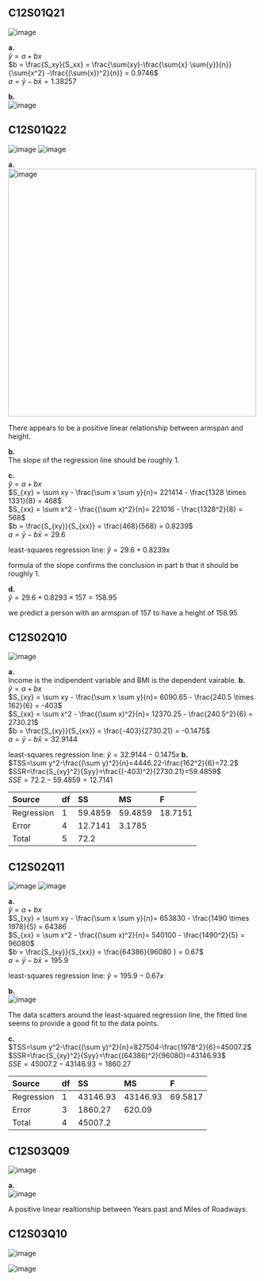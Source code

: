 ## C12S01Q21
![image](https://github.com/user-attachments/assets/1ac20f5e-fab5-49f9-a360-0fdd9ac402ad)

**a.**\
$\hat{y} = a+bx$\
$b = \frac{S_xy}{S_xx} = \frac{\sum{xy}-\frac{\sum{x} \sum{y}}{n}}{\sum{x^2} -\frac{(\sum{x})^2}{n}} = 0.9746$\
$a = \bar{y} - b \bar{x} = 1.38257$ 

**b.**\
![image](https://github.com/user-attachments/assets/eda9a16f-df67-4401-bada-90b44718ced0)

## C12S01Q22
![image](https://github.com/user-attachments/assets/10c640ba-23f4-4aab-834b-2b68c2cbea47)
![image](https://github.com/user-attachments/assets/9655b472-6924-4e8f-9012-adf4d9069c8a)

**a.**\
<img width="500" alt="image" src=https://github.com/user-attachments/assets/bdb23298-a7c6-4e02-a8c7-e99c4b1edbaa/>

There appears to be a positive linear relationship between armspan and height.

**b.**\
The slope of the regression line should be roughly 1.  

**c.**\
$\hat{y} = a + bx$\
$S_{xy} = \sum xy - \frac{\sum x \sum y}{n}= 221414 - \frac{1328 \times 1331}{8} = 468$\
$S_{xx} = \sum x^2 - \frac{(\sum x)^2}{n}= 221016 - \frac{1328^2}{8} = 568$\
$b = \frac{S_{xy}}{S_{xx}} = \frac{468}{568} = 0.8239$\
$a = \bar{y} - b\bar{x} = 29.6$

least-squares regression line: $\hat{y} = 29.6 + 0.8239x$  

formula of the slope confirms the conclusion in part b that it should be roughly 1.

**d.**\
$\hat{y} = 29.6 + 0.8293 \times 157 = 158.95$  

we predict a person with an armspan of 157 to have a height of 158.95  
## C12S02Q10
![image](https://github.com/user-attachments/assets/48482a85-3d1e-42a8-99d4-e12bdd165d3d)

**a.**\
Income is the indipendent variable and BMI is the dependent vairable.
**b.**\
$\hat{y}=a+bx$\
$S_{xy} = \sum xy - \frac{\sum x \sum y}{n}= 6090.65 - \frac{240.5 \times 162}{6} = -403$\
$S_{xx} = \sum x^2 - \frac{(\sum x)^2}{n}= 12370.25 - \frac{240.5^2}{6} = 2730.21$\
$b = \frac{S_{xy}}{S_{xx}} = \frac{-403}{2730.21} = -0.1475$\
$a = \bar{y} - b\bar{x} = 32.9144$

least-squares regression line: $\hat{y}=32.9144-0.1475x$
**b.**\
$TSS=\sum y^2-\frac{(\sum y)^2}{n}=4446.22-\frac{162^2}{6}=72.2$\
$SSR=\frac{S_{xy}^2}{Syy}=\frac{(-403)^2}{2730.21}=59.4859$\
$SSE = 72.2-59.4859 = 12.7141$

| Source | df | SS | MS | F |
|:------|:------|:------|:------|:------|
| Regression | 1 | 59.4859 | 59.4859 | 18.7151 |
| Error | 4 | 12.7141 | 3.1785 |  |
| Total | 5 | 72.2 |  |  |

## C12S02Q11
![image](https://github.com/user-attachments/assets/62cca64b-0bc0-450d-9e74-3c7aa97dfcb4)
![image](https://github.com/user-attachments/assets/9e2125f1-1be3-494f-9537-3b69ac322a4c)

**a.**\
$\hat{y}=a+bx$\
$S_{xy} = \sum xy - \frac{\sum x \sum y}{n}= 
653830 - \frac{1490 \times 1978}{5} = 64386\
$S_{xx} = \sum x^2 - \frac{(\sum x)^2}{n}= 540100 - \frac{1490^2}{5} = 96080$\
$b = \frac{S_{xy}}{S_{xx}} = \frac{64386}{96080
} = 0.67$\
$a = \bar{y} - b\bar{x} = 195.9$

least-squares regression line: $\hat{y}=195.9-0.67x$

**b.**\
![image](https://github.com/user-attachments/assets/aac17b16-1711-445d-bba8-d44f598824bf)

The data scatters around the least-squared regression line, the fitted line seems to provide a good fit to the data points.

**c.**\
$TSS=\sum y^2-\frac{(\sum y)^2}{n}=827504-\frac{1978^2}{6}=45007.2$\
$SSR=\frac{S_{xy}^2}{Syy}=\frac{(64386)^2}{96080}=43146.93$\
$SSE =45007.2−43146.93 = 1860.27$

| Source | df | SS | MS | F |
|:------|:------|:------|:------|:------|
| Regression | 1 | 43146.93 | 43146.93 | 69.5817 |
| Error | 3 | 1860.27 | 620.09 |  |
| Total | 4 | 45007.2 |  |  |
## C12S03Q09
![image](https://github.com/user-attachments/assets/9ba774fe-1785-4eb1-bcaa-1e62c47224a7)

**a.**\
![image](https://github.com/user-attachments/assets/4a99cc18-b0c7-4f31-95c6-a2b70bdfe441)

A positive linear realtionship between Years past and Miles of Roadways.
## C12S03Q10
![image](https://github.com/user-attachments/assets/fa38863b-434f-4f53-a0e6-36df323360ab)

![image](https://github.com/user-attachments/assets/8f48d531-593c-43a8-ba6d-77f24622c58e)
